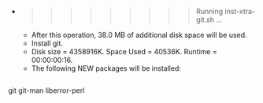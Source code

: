 * >>>>>>>>> Running inst-xtra-git.sh ...
  * After this operation, 38.0 MB of additional disk space will be used.
  * Install git.
  * Disk size = 4358916K. Space Used = 40536K. Runtime = 00:00:00:16.
  * The following NEW packages will be installed:
  ```bash
git git-man liberror-perl
  ```
